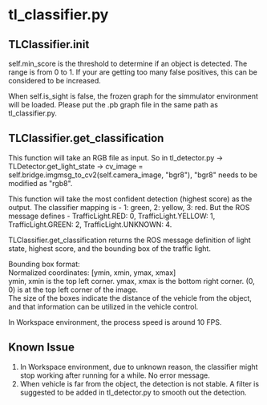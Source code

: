# tl_classifier.py  

## TLClassifier.__init__  

self.min_score is the threshold to determine if an object is detected. The range is from 0 to 1. If your are getting too many false positives, this can be considered to be increased.

When self.is_sight is false, the frozen graph for the simmulator environment will be loaded. Please put the .pb graph file in the same path as tl_classifier.py.


## TLClassifier.get_classification  

This function will take an RGB file as input. So in tl_detector.py -> TLDetector.get_light_state -> cv_image = self.bridge.imgmsg_to_cv2(self.camera_image, "bgr8"), "bgr8" needs to be modified as "rgb8".

This function will take the most confident detection (highest score) as the output. The classifier mapping is - 1: green, 2: yellow, 3: red. But the ROS message defines - TrafficLight.RED: 0, TrafficLight.YELLOW: 1, TrafficLight.GREEN: 2, TrafficLight.UNKNOWN: 4.  

TLClassifier.get_classification returns the ROS message definition of light state, highest score, and the bounding box of the traffic light.  

Bounding box format:  
Normalized coordinates: [ymin, xmin, ymax, xmax]  
ymin, xmin is the top left corner. ymax, xmax is the bottom right corner. (0, 0) is at the top left corner of the image.  
The size of the boxes indicate the distance of the vehicle from the object, and that information can be utilized in the vehicle control.  

In Workspace environment, the process speed is around 10 FPS.  

## Known Issue  
1. In Workspace environment, due to unknown reason, the classifier might stop working after running for a while. No error message.  
2. When vehicle is far from the object, the detection is not stable. A filter is suggested to be added in tl_detector.py to smooth out the detection.
